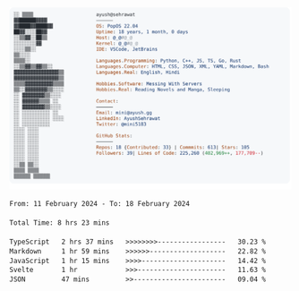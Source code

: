 <a href="https://github.com/AyushSehrawat/AyushSehrawat">
  <picture>
    <source media="(prefers-color-scheme: dark)" srcset="https://raw.githubusercontent.com/AyushSehrawat/AyushSehrawat/main/dark_mode.svg">
    <img alt="Andrew Grant's GitHub Profile README" src="https://raw.githubusercontent.com/AyushSehrawat/AyushSehrawat/main/light_mode.svg">
  </picture>
</a>

<!--START_SECTION:waka-->

```txt
From: 11 February 2024 - To: 18 February 2024

Total Time: 8 hrs 23 mins

TypeScript   2 hrs 37 mins   >>>>>>>>-----------------   30.23 %
Markdown     1 hr 59 mins    >>>>>>-------------------   22.82 %
JavaScript   1 hr 15 mins    >>>>---------------------   14.42 %
Svelte       1 hr            >>>----------------------   11.63 %
JSON         47 mins         >>-----------------------   09.04 %
```

<!--END_SECTION:waka-->
